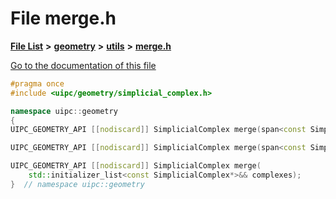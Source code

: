 

# File merge.h

[**File List**](files.md) **>** [**geometry**](dir_04894967a28d068f10a69f6e8a07a2cb.md) **>** [**utils**](dir_739799d2da88efedfd4a7c44220c72e4.md) **>** [**merge.h**](merge_8h.md)

[Go to the documentation of this file](merge_8h.md)


```C++
#pragma once
#include <uipc/geometry/simplicial_complex.h>

namespace uipc::geometry
{
UIPC_GEOMETRY_API [[nodiscard]] SimplicialComplex merge(span<const SimplicialComplex*> complexes);

UIPC_GEOMETRY_API [[nodiscard]] SimplicialComplex merge(span<const SimplicialComplex> complexes);

UIPC_GEOMETRY_API [[nodiscard]] SimplicialComplex merge(
    std::initializer_list<const SimplicialComplex*>&& complexes);
}  // namespace uipc::geometry
```


